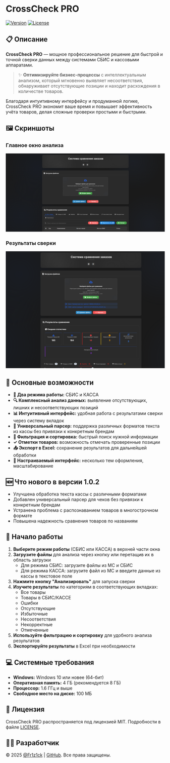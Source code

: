 # CrossCheck PRO

[![Version](https://img.shields.io/badge/версия-1.0.2-blue.svg)](https://github.com/Fr1z1ck/CrossCheck-PRO/releases)
[![License](https://img.shields.io/badge/лицензия-MIT-green.svg)](LICENSE)

## 📋 Описание

**CrossCheck PRO** — мощное профессиональное решение для быстрой и точной сверки данных между системами СБИС и кассовыми аппаратами. 

> ✨ **Оптимизируйте бизнес-процессы** с интеллектуальным анализом, который мгновенно выявляет несоответствия, обнаруживает отсутствующие позиции и находит расхождения в количестве товаров.

Благодаря интуитивному интерфейсу и продуманной логике, CrossCheck PRO экономит ваше время и повышает эффективность учёта товаров, делая сложные проверки простыми и быстрыми.

## 🖼️ Скриншоты

### Главное окно анализа

![Главное окно](Скриншот/1.png)

### Результаты сверки

![Результаты сверки](Скриншот/2.png)

## 🚀 Основные возможности

- **🔄 Два режима работы:** СБИС и КАССА
- **🔍 Комплексный анализ данных:** выявление отсутствующих, лишних и несоответствующих позиций
- **📊 Интуитивный интерфейс:** удобная работа с результатами сверки через систему вкладок
- **📝 Универсальный парсер:** поддержка различных форматов текста из кассы без привязки к конкретным брендам
- **🔎 Фильтрация и сортировка:** быстрый поиск нужной информации
- **✓ Отметки товаров:** возможность отмечать проверенные позиции
- **📤 Экспорт в Excel:** сохранение результатов для дальнейшей обработки
- **🎨 Настраиваемый интерфейс:** несколько тем оформления, масштабирование

## 🆕 Что нового в версии 1.0.2
- Улучшена обработка текста кассы с различными форматами
- Добавлен универсальный парсер для чеков без привязки к конкретным брендам
- Устранена проблема с распознаванием товаров в многострочном формате
- Повышена надежность сравнения товаров по названиям

## 🏁 Начало работы

1. **Выберите режим работы** (СБИС или КАССА) в верхней части окна
2. **Загрузите файлы** для анализа через кнопку или перетащив их в область загрузки
   - Для режима СБИС: загрузите файлы из МС и СБИС
   - Для режима КАССА: загрузите файл из МС и введите данные из кассы в текстовое поле
3. **Нажмите кнопку "Анализировать"** для запуска сверки
4. **Изучите результаты** по категориям в соответствующих вкладках:
   - Все товары
   - Товары в СБИС/КАССЕ
   - Ошибки
   - Отсутствующие
   - Избыточные
   - Несоответствия
   - Некорректные
   - Отмеченные
5. **Используйте фильтрацию и сортировку** для удобного анализа результатов
6. **Экспортируйте результаты** в Excel при необходимости

## 💻 Системные требования

- **Windows:** Windows 10 или новее (64-бит)
- **Оперативная память:** 4 ГБ (рекомендуется 8 ГБ)
- **Процессор:** 1.6 ГГц и выше
- **Свободное место на диске:** 100 МБ

## 📜 Лицензия

CrossCheck PRO распространяется под лицензией MIT. Подробности в файле [LICENSE](LICENSE).

## 👨‍💻 Разработчик

© 2025 [@Fr1z1ck](https://t.me/Fr1z1ck) | [GitHub](https://github.com/Fr1z1ck). Все права защищены. 